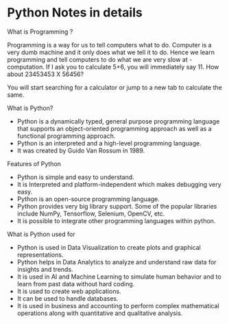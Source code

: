 # Python Notes in details 

What is Programming ?

Programming is a way for us to tell computers what to do. Computer is a very dumb machine and it only does what we tell it to do. Hence we learn programming and tell computers to do what we are very slow at - computation. If I ask you to calculate 5+6, you will immediately say 11. How about 23453453 X 56456?

You will start searching for a calculator or jump to a new tab to calculate the same.

What is Python?
* Python is a dynamically typed, general purpose programming language that supports an object-oriented programming approach as well as a functional programming approach.
* Python is an interpreted and a high-level programming language.
* It was created by Guido Van Rossum in 1989.

Features of Python

* Python is simple and easy to understand.
* It is Interpreted and platform-independent which makes debugging very easy.
* Python is an open-source programming language.
* Python provides very big library support. Some of the popular libraries include NumPy, Tensorflow, Selenium, OpenCV, etc.
* It is possible to integrate other programming languages within python.

What is Python used for

* Python is used in Data Visualization to create plots and graphical representations.
* Python helps in Data Analytics to analyze and understand raw data for insights and trends.
* It is used in AI and Machine Learning to simulate human behavior and to learn from past data without hard coding.
* It is used to create web applications.
* It can be used to handle databases.
* It is used in business and accounting to perform complex mathematical operations along with quantitative and qualitative analysis.